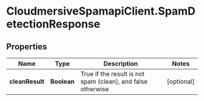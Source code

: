 # CloudmersiveSpamapiClient.SpamDetectionResponse

## Properties
Name | Type | Description | Notes
------------ | ------------- | ------------- | -------------
**cleanResult** | **Boolean** | True if the result is not spam (clean), and false otherwise | [optional] 


